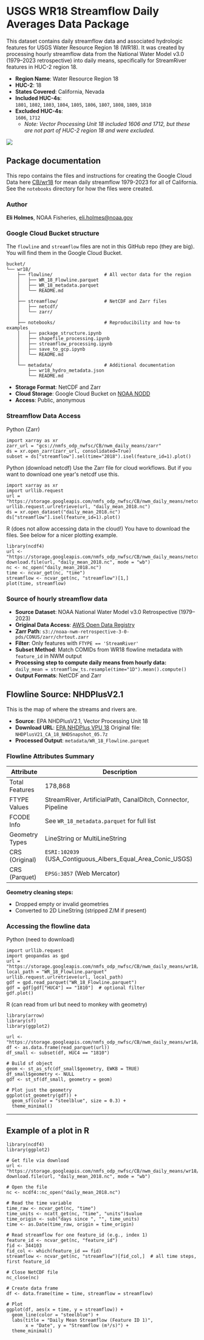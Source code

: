 # USGS WR18 Streamflow Daily Averages Data Package

This dataset contains daily streamflow data and associated hydrologic features for USGS Water Resource Region 18 (WR18). It was created by processing hourly streamflow data from the National Water Model v3.0 (1979–2023 retrospective) into daily means, specifically for StreamRiver features in HUC-2 region 18.

- **Region Name**: Water Resource Region 18  
- **HUC-2**: 18  
- **States Covered**: California, Nevada  
- **Included HUC-4s**:  
  `1801`, `1802`, `1803`, `1804`, `1805`, `1806`, `1807`, `1808`, `1809`, `1810`  
- **Excluded HUC-4s**:  
  `1606`, `1712`  
  - *Note: Vector Processing Unit 18 included 1606 and 1712, but these are not part of HUC-2 region 18 and were excluded.*
 
![](metadata/wr18_map.png)

## Package documentation

This repo contains the files and instructions for creating the Google Cloud Data here [CB/wr18](https://console.cloud.google.com/storage/browser/nmfs_odp_nwfsc/CB/nwm_daily_means/wr18?pageState=(%22StorageObjectListTable%22:(%22f%22:%22%255B%255D%22))&invt=AbtSUA&project=noaa-gcs-public-data) for mean daily streamflow 1979-2023 for all of California. See the `notebooks` directory for how the files were created.

### Author

**Eli Holmes**, NOAA Fisheries, eli.holmes@noaa.gov


### Google Cloud Bucket structure

The `flowline` and `streamflow` files are not in this GitHub repo (they are big). You will find them in the Google Cloud Bucket.

```
bucket/
└── wr18/                           
    ├── flowline/                   # All vector data for the region
    │   ├── WR_18_Flowline.parquet
    │   ├── WR_18_metadata.parquet
    │   └── README.md               
    │
    ├── streamflow/                 # NetCDF and Zarr files
    │   ├── netcdf/
    │   └── zarr/
    │
    ├── notebooks/                  # Reproducibility and how-to examples
    │   ├── package_structure.ipynb
    │   ├── shapefile_processing.ipynb
    │   ├── streamflow_processing.ipynb
    │   ├── save_to_gcp.ipynb
    │   └── README.md               
    │
    └── metadata/                   # Additional documentation
        ├── wr18_hydro_metadata.json
        └── README.md
```

- **Storage Format**: NetCDF and Zarr  
- **Cloud Storage**: Google Cloud Bucket on [NOAA NODD](https://www.noaa.gov/nodd/datasets#NMFS)
- **Access**: Public, anonymous


### Streamflow Data Access

Python (Zarr)
```
import xarray as xr
zarr_url = "gcs://nmfs_odp_nwfsc/CB/nwm_daily_means/zarr"
ds = xr.open_zarr(zarr_url, consolidated=True)
subset = ds["streamflow"].sel(time="2018").isel(feature_id=1).plot()
```

Python (download netcdf)
Use the Zarr file for cloud workflows. But if you want to download one year's netcdf use this.
```
import xarray as xr
import urllib.request
url = "https://storage.googleapis.com/nmfs_odp_nwfsc/CB/nwm_daily_means/netcdf/daily_mean_2018.nc"
urllib.request.urlretrieve(url, "daily_mean_2018.nc")
ds = xr.open_dataset("daily_mean_2018.nc")
ds["streamflow"].isel(feature_id=1).plot()
```

R (does not allow accessing data in the cloud!)
You have to download the files. See below for a nicer plotting example.
```
library(ncdf4)
url <- "https://storage.googleapis.com/nmfs_odp_nwfsc/CB/nwm_daily_means/netcdf/daily_mean_2018.nc"
download.file(url, "daily_mean_2018.nc", mode = "wb")
nc <- nc_open("daily_mean_2018.nc")
time <- ncvar_get(nc, "time")
streamflow <- ncvar_get(nc, "streamflow")[1,]
plot(time, streamflow)
```

### Source of hourly streamflow data

- **Source Dataset**: NOAA National Water Model v3.0 Retrospective (1979–2023)  
- **Original Data Access**: [AWS Open Data Registry](https://registry.opendata.aws/nwm-archive/)  
- **Zarr Path**: `s3://noaa-nwm-retrospective-3-0-pds/CONUS/zarr/chrtout.zarr`  
- **Filter**: Only features with `FTYPE == 'StreamRiver'`  
- **Subset Method**: Match COMIDs from WR18 flowline metadata with `feature_id` in NWM output  
- **Processing step to compute daily means from hourly data:**  
`daily_mean = streamflow_ts.resample(time="1D").mean().compute()`
- **Output Formats**: NetCDF and Zarr


## Flowline Source: NHDPlusV2.1

This is the map of where the streams and rivers are.

- **Source**: EPA NHDPlusV2.1, Vector Processing Unit 18  
- **Download URL**: [EPA NHDPlus VPU 18](https://www.epa.gov/waterdata/nhdplus-california-data-vector-processing-unit-18)  Original file: `NHDPlusV21_CA_18_NHDSnapshot_05.7z`  
- **Processed Output**: `metadata/WR_18_Flowline.parquet`


### Flowline Attributes Summary

| Attribute       | Description                                                    |
|-----------------|----------------------------------------------------------------|
| Total Features  | 178,868                                                        |
| FTYPE Values    | StreamRiver, ArtificialPath, CanalDitch, Connector, Pipeline   |
| FCODE Info      | See `WR_18_metadata.parquet` for full list                     |
| Geometry Types  | LineString or MultiLineString                                  |
| CRS (Original)  | `ESRI:102039` (USA_Contiguous_Albers_Equal_Area_Conic_USGS)    |
| CRS (Parquet)   | `EPSG:3857` (Web Mercator)                                     |

**Geometry cleaning steps:**

- Dropped empty or invalid geometries  
- Converted to 2D LineString (stripped Z/M if present)

### Accessing the flowline data

Python (need to download)
```
import urllib.request
import geopandas as gpd
url = "https://storage.googleapis.com/nmfs_odp_nwfsc/CB/nwm_daily_means/wr18/flowline/WR_18_Flowline.parquet"
local_path = "WR_18_Flowline.parquet"
urllib.request.urlretrieve(url, local_path)
gdf = gpd.read_parquet("WR_18_Flowline.parquet")
gdf = gdf[gdf["HUC4"] == "1810"]  # optional filter
gdf.plot()
```

R (can read from url but need to monkey with geometry)
```
library(arrow)
library(sf)
library(ggplot2)

url <- "https://storage.googleapis.com/nmfs_odp_nwfsc/CB/nwm_daily_means/wr18/flowline/WR_18_Flowline.parquet"
df <- as.data.frame(read_parquet(url))
df_small <- subset(df, HUC4 == "1810")

# Build sf object
geom <- st_as_sfc(df_small$geometry, EWKB = TRUE)
df_small$geometry <- NULL
gdf <- st_sf(df_small, geometry = geom)

# Plot just the geometry
ggplot(st_geometry(gdf)) +
  geom_sf(color = "steelblue", size = 0.3) +
  theme_minimal()
```
----

## Example of a plot in R

```
library(ncdf4)
library(ggplot2)

# Get file via download
url <- "https://storage.googleapis.com/nmfs_odp_nwfsc/CB/nwm_daily_means/wr18/streamflow/netcdf/daily_mean_2018.nc"
download.file(url, "daily_mean_2018.nc", mode = "wb")

# Open the file
nc <- ncdf4::nc_open("daily_mean_2018.nc")

# Read the time variable
time_raw <- ncvar_get(nc, "time")
time_units <- ncatt_get(nc, "time", "units")$value
time_origin <- sub("days since ", "", time_units)
time <- as.Date(time_raw, origin = time_origin)

# Read streamflow for one feature_id (e.g., index 1)
feature_id <- ncvar_get(nc, "feature_id")
fid <- 344103
fid_col <- which(feature_id == fid)
streamflow <- ncvar_get(nc, "streamflow")[fid_col,]  # all time steps, first feature_id

# Close NetCDF file
nc_close(nc)

# Create data frame
df <- data.frame(time = time, streamflow = streamflow)

# Plot
ggplot(df, aes(x = time, y = streamflow)) +
  geom_line(color = "steelblue") +
  labs(title = "Daily Mean Streamflow (Feature ID 1)",
       x = "Date", y = "Streamflow (m³/s)") +
  theme_minimal()
```
